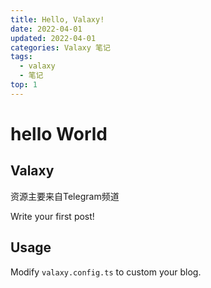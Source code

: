 ```yaml
---
title: Hello, Valaxy!
date: 2022-04-01
updated: 2022-04-01
categories: Valaxy 笔记
tags:
  - valaxy
  - 笔记
top: 1
---
```

# hello World

## Valaxy

资源主要来自Telegram频道

Write your first post!

## Usage

Modify `valaxy.config.ts` to custom your blog.
